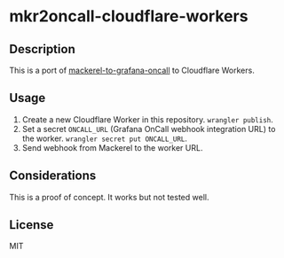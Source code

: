 # mkr2oncall-cloudflare-workers

## Description

This is a port of [mackerel-to-grafana-oncall](https://github.com/fujiwara/mackerel-to-grafana-oncall) to Cloudflare Workers.

## Usage

1. Create a new Cloudflare Worker in this repository. `wrangler publish`.
2. Set a secret `ONCALL_URL` (Grafana OnCall webhook integration URL) to the worker. `wrangler secret put ONCALL_URL`.
3. Send webhook from Mackerel to the worker URL.

## Considerations

This is a proof of concept. It works but not tested well.

## License

MIT
